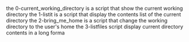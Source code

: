 the 0-current_working_directory is a script that show the current working directory
the 1-listit is a script that display the contents list of the current directory
the 2-bring_me_home is a script that change the working directory to the user's home
the 3-listfiles script display current directory contents in a long forma
